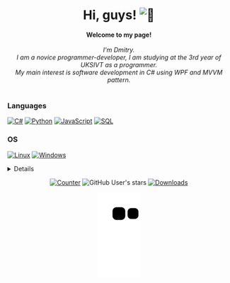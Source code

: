 <h1 align="center">Hi, guys! <img src=https://github-production-user-asset-6210df.s3.amazonaws.com/24524555/238178097-766d336d-b87d-44ba-807c-c51de2bc6b4d.gif" width="28px" alt="👋"></h1>

<p align="center">
    <b>Welcome to my page!</b><br><br>
    <i>
        I'm Dmitry.<br>
        I am a novice programmer-developer, I am studying at the 3rd year of UKSIVT as a programmer.<br>
        My main interest is software development in C# using WPF and MVVM pattern.<br>
    </i><br>
</p>

### Languages
[![C#](https://img.shields.io/badge/csharp-black?style=for-the-badge&logo=csharp)](https://github.com/vsd-y)
[![Python](https://img.shields.io/badge/python-black?style=for-the-badge&logo=python)](https://github.com/vsd-y)
[![JavaScript](https://img.shields.io/badge/javascript-black?style=for-the-badge&logo=javascript)](https://github.com/vsd-y)
[![SQL](https://img.shields.io/badge/sql-black?style=for-the-badge&logo=mysql)](https://github.com/vsd-y)
  
### OS
[![Linux](https://img.shields.io/badge/linux-black?style=for-the-badge&logo=Linux)](https://github.com/vsd-y)
[![Windows](https://img.shields.io/badge/Windows-black?style=for-the-badge&logo=Windows)](https://github.com/vsd-y)

<details>
<p align="center">
  <a href="https://github.com/vsd-y">
    <img src="http://github-profile-summary-cards.vercel.app/api/cards/profile-details?username=vsd-y&theme=transparent" />
  </a>
  <a href="https://github.com/vsd-y">
    <img src="https://github-readme-streak-stats.herokuapp.com/?user=vsd-y&hide_border=true&card_width=338&theme=transparent" />
  </a>
  <a href="https://github.com/vsd-y">
    <img src="http://github-profile-summary-cards.vercel.app/api/cards/stats?username=vsd-y&theme=transparent" />
  </a>
  <a href="https://github.com/vsd-y">
    <img src="https://github-readme-stats.vercel.app/api/top-langs/?username=vsd-y&langs_count=10&exclude_repo=&hide=jupyter%20notebook,vim%20script,cmake,makefile,batchfile,emacs%20lisp,css,html&layout=default&card_width=699&hide_border=true&theme=transparent" />
  </a>
</p>
</details>

<div align="center">
  
  [![Counter](https://visitor-badge.laobi.icu/badge?page_id=Extravi.Extravi)](https://github.com/Extravi)
  ![GitHub User's stars](https://img.shields.io/github/stars/Extravi?affiliations=OWNER%2CCOLLABORATOR&label=GH%20stars)
  [![Downloads](https://img.shields.io/github/downloads/Extravi/Installer/total)](https://github.com/Extravi/Installer/releases)
  
  ![snake gif](https://github.com/Extravi/Extravi/blob/output/github-contribution-grid-snake.svg)
  
</div>
<!--

- 🔭 I’m currently working on ...
- 🌱 I’m currently learning ...
- 👯 I’m looking to collaborate on ...
- 🤔 I’m looking for help with ...
- 💬 Ask me about ...
- 📫 How to reach me: ...
- 😄 Pronouns: ...
- ⚡ Fun fact: ...
-->
